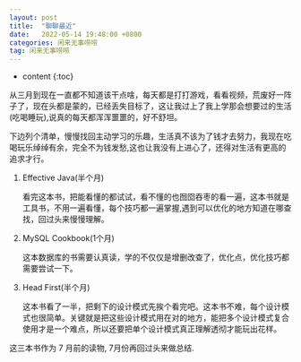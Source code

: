 ```yaml
---
layout: post
title:  "聊聊最近"
date:   2022-05-14 19:48:00 +0800
categories: 闲来无事唠唠
tag: 闲来无事唠唠
---
```


* content
{:toc}

从三月到现在一直都不知道该干点啥，每天都是打打游戏，看看视频，荒废好一阵子了，现在头都是蒙的，已经丢失目标了，这让我过上了我上学那会想要过的生活(吃喝睡玩),说真的每天都浑浑噩噩的，好不舒坦。

下边列个清单，慢慢找回主动学习的乐趣，生活真不该为了钱才去努力，我现在吃喝玩乐绰绰有余，完全不为钱发愁,这也让我没有上进心了，还得对生活有更高的追求才行。

1. Effective Java(半个月)

    看完这本书，把能看懂的都试试，看不懂的也囫囵吞枣的看一遍，这本书就是工具书，不用一遍看懂，每个技巧都一遍掌握,遇到可以优化的地方知道在哪查找，回过头来慢慢理解。

2. MySQL Cookbook(1个月)

    这本数据库的书需要认真读，学的不仅仅是增删改查了，优化点，优化技巧都需要尝试一下。

3. Head First(半个月)

    这本书看了一半，把剩下的设计模式先挨个看完吧。这本书不难，每个设计模式也很简单。关键就是把这些设计模式用在对的地方，能把多个设计模式复合使用才是一个难点，所以还要把单个设计模式真正理解透彻才能玩出花样。


这三本书作为 7 月前的读物, 7月份再回过头来做总结.